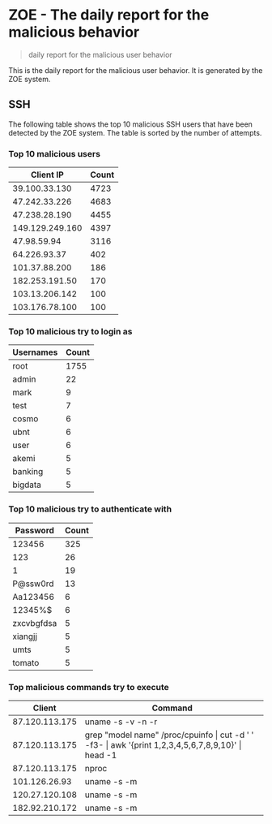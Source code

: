 # ZOE - The daily report for the malicious behavior

> daily report for the malicious user behavior

This is the daily report for the malicious user behavior. It is generated by the ZOE system.

## SSH

The following table shows the top 10 malicious SSH users that have been detected by the ZOE
system. The table is sorted by the number of attempts.

### Top 10 malicious users

| Client IP | Count    |
|-----------|----------|
| 39.100.33.130 | 4723 |
| 47.242.33.226 | 4683 |
| 47.238.28.190 | 4455 |
| 149.129.249.160 | 4397 |
| 47.98.59.94 | 3116 |
| 64.226.93.37 | 402 |
| 101.37.88.200 | 186 |
| 182.253.191.50 | 170 |
| 103.13.206.142 | 100 |
| 103.176.78.100 | 100 |

### Top 10 malicious try to login as

| Usernames | Count    |
|-----------|----------|
| root | 1755 |
| admin | 22 |
| mark | 9 |
| test | 7 |
| cosmo | 6 |
| ubnt | 6 |
| user | 6 |
| akemi | 5 |
| banking | 5 |
| bigdata | 5 |

### Top 10 malicious try to authenticate with

| Password | Count    |
|-----------|----------|
| 123456 | 325 |
| 123 | 26 |
| 1 | 19 |
| P@ssw0rd | 13 |
| Aa123456 | 6 |
| 12345%$ | 6 |
| zxcvbgfdsa | 5 |
| xiangjj | 5 |
| umts | 5 |
| tomato | 5 |

### Top malicious commands try to execute

| Client | Command |
|--------|---------|
| 87.120.113.175 | uname -s -v -n -r |
| 87.120.113.175 | grep "model name" /proc/cpuinfo \| cut -d ' ' -f3- \| awk '{print $1,$2,$3,$4,$5,$6,$7,$8,$9,$10}' \| head -1 |
| 87.120.113.175 | nproc |
| 101.126.26.93 | uname -s -m |
| 120.27.120.108 | uname -s -m |
| 182.92.210.172 | uname -s -m |
